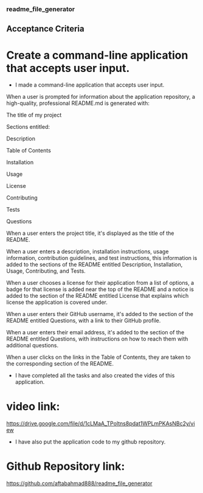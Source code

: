 ### readme_file_generator

## Acceptance Criteria

# Create a command-line application that accepts user input.

* I made a command-line application that accepts user input.

When a user is prompted for information about the application repository, a high-quality, professional README.md is generated with:

The title of my project

Sections entitled:

Description

Table of Contents

Installation

Usage

License

Contributing

Tests

Questions

When a user enters the project title, it's displayed as the title of the README.

When a user enters a description, installation instructions, usage information, contribution guidelines, and test instructions, this information is added to the sections of the README entitled Description, Installation, Usage, Contributing, and Tests.

When a user chooses a license for their application from a list of options, a badge for that license is added near the top of the README and a notice is added to the section of the README entitled License that explains which license the application is covered under.

When a user enters their GitHub username, it's added to the section of the README entitled Questions, with a link to their GitHub profile.

When a user enters their email address, it's added to the section of the README entitled Questions, with instructions on how to reach them with additional questions.

When a user clicks on the links in the Table of Contents, they are taken to the corresponding section of the README.

* I have completed all the tasks and also created the vides of this application. 
 
# video link:
https://drive.google.com/file/d/1cLMaA_TPoltns8pdat1WPLmPKAsNBc2y/view

* I have also put the application code to my github repository.

# Github Repository link:

https://github.com/aftabahmad888/readme_file_generator